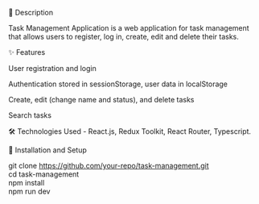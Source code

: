 📖 Description

Task Management Application is a web application for task management that allows users to register, log in, create, edit and delete their tasks.

<!-- --------------------------------------------- -->

✨ Features

User registration and login

Authentication stored in sessionStorage, user data in localStorage

Create, edit (change name and status), and delete tasks

Search tasks

<!-- --------------------------------------------- -->

🛠️ Technologies Used - React.js, Redux Toolkit, React Router, Typescript.

<!-- --------------------------------------------- -->

🚀 Installation and Setup

git clone https://github.com/your-repo/task-management.git  
cd task-management  
npm install  
npm run dev
